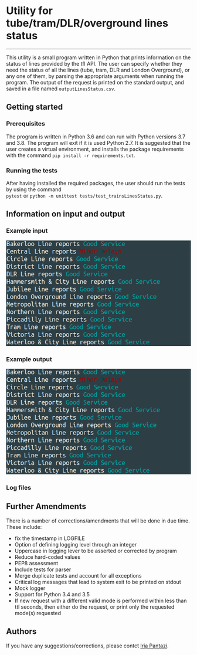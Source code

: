 # **Utility for tube/tram/DLR/overground lines status**
---

This utility is a small program written in Python 
that prints information on the status of lines 
provided by the tfl API. The user can specify 
whether they need the status of all the lines 
(tube, tram, DLR and London Overground), or any 
one of them, by parsing the appropriate 
arguments when running the program. 
The output of the request is printed on the 
standard output, and saved in a file named 
`outputLinesStatus.csv`. 

## **Getting started**

### **Prerequisites**
The program is written in Python 3.6 and can run 
with Python versions 3.7 and 3.8. The program will 
exit if it is used Python 2.7.
It is suggested that the user creates a virtual environment, 
and installs the package requirements with the command 
`pip install -r requirements.txt`.

### **Running the tests**
After having installed the required packages, the user should 
run the tests by using the command  
`pytest` or `python -m unittest tests/test_trainsLinesStatus.py`. 

## **Information on input and output**

### **Example input** 
![image](img/example_output.png "Output Example")

### **Example output** 
![image](img/example_output.png "Output Example")

### **Log files**

## **Further Amendments**
There is a number of corrections/amendments that will be done 
in due time. These include:
- fix the timestamp in LOGFILE
- Option of defining logging level through an integer
- Uppercase in logging lever to be asserted or corrected by program
- Reduce hard-coded values
- PEP8 assessment
- Include tests for parser
- Merge duplicate tests and account for all exceptions
- Critical log messages that lead to system exit to be printed on stdout
- Mock logger
- Support for Python 3.4 and 3.5
- If new request with a different valid mode is performed within less than ttl seconds, 
then either do the request, or print only the requested mode(s) requested

## **Authors** 
If you have any suggestions/corrections, 
please contct [Iria Pantazi](iria.a.pantazi@gmail.com).


